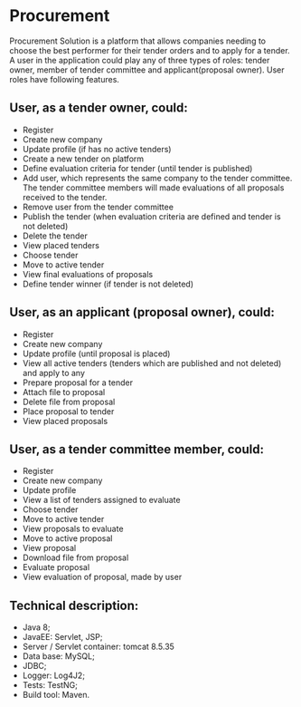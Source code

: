# Procurement

Procurement Solution is a platform that allows companies needing to choose the best performer for their tender orders and to apply for a tender.
A user in the application could play any of three types of roles: tender owner, member of tender committee and applicant(proposal owner). User roles have following features.

## User, as a tender owner, could: 
* Register
* Create new company
* Update profile (if has no active tenders)
* Create a new tender on platform
* Define evaluation criteria for tender (until tender is published)
* Add user, which represents the same company to the tender committee. The tender committee members will made evaluations of all proposals received to the tender.
* Remove user from the tender committee
* Publish the tender (when evaluation criteria are defined and tender is not deleted)
* Delete the tender
* View placed tenders
* Choose tender
* Move to active tender
* View final evaluations of proposals
* Define tender winner (if tender is not deleted)

##  User, as an applicant (proposal owner), could: 
* Register
* Create new company
* Update profile (until proposal is placed)
* View all active tenders (tenders which are published and not deleted) and apply to any
* Prepare proposal for a tender
* Attach file to proposal
* Delete file from proposal
* Place proposal to tender
* View placed proposals

##  User, as a tender committee member, could: 
* Register
* Create new company
* Update profile
* View a list of tenders assigned to evaluate
* Choose tender
* Move to active tender
* View proposals to evaluate
* Move to active proposal
* View proposal
* Download file from proposal
* Evaluate proposal
* View evaluation of proposal, made by user

##  Technical description:
* Java 8;
* JavaEE: Servlet, JSP;
* Server / Servlet container: tomcat 8.5.35
* Data base: MySQL;
* JDBC;
* Logger: Log4J2;
* Tests: TestNG;
* Build tool: Maven.
